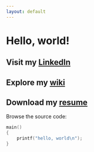 ```yaml
---
layout: default
---
```


# Hello, world!
## Visit my [LinkedIn](https://www.linkedin.com/in/ryan-najac/)
## Explore my [wiki](https://github.com/rdnajac/cbmf/wiki)
## Download my [resume](./assets/rdnajac_resume.pdf)

Browse the source code:

```c
main()
{
    printf("hello, world\n");
}
```

<!-- <script src="https://gist.github.com/rdnajac/d2c1629f16e9e070168bb42d99c2332c.js"></script> -->

